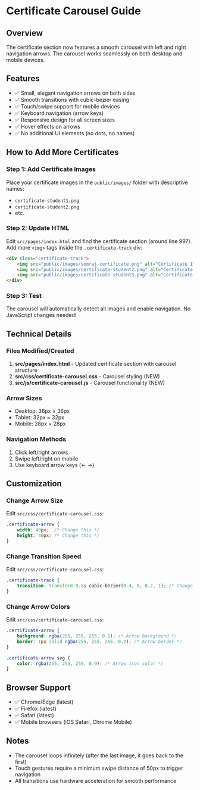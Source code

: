 # Certificate Carousel Guide

## Overview
The certificate section now features a smooth carousel with left and right navigation arrows. The carousel works seamlessly on both desktop and mobile devices.

## Features
- ✅ Small, elegant navigation arrows on both sides
- ✅ Smooth transitions with cubic-bezier easing
- ✅ Touch/swipe support for mobile devices
- ✅ Keyboard navigation (arrow keys)
- ✅ Responsive design for all screen sizes
- ✅ Hover effects on arrows
- ✅ No additional UI elements (no dots, no names)

## How to Add More Certificates

### Step 1: Add Certificate Images
Place your certificate images in the `public/images/` folder with descriptive names:
- `certificate-student1.png`
- `certificate-student2.png`
- etc.

### Step 2: Update HTML
Edit `src/pages/index.html` and find the certificate section (around line 997). Add more `<img>` tags inside the `.certificate-track` div:

```html
<div class="certificate-track">
    <img src="public/images/somraj-certificate.png" alt="Certificate 1" class="certificate-image">
    <img src="public/images/certificate-student2.png" alt="Certificate 2" class="certificate-image">
    <img src="public/images/certificate-student3.png" alt="Certificate 3" class="certificate-image">
</div>
```

### Step 3: Test
The carousel will automatically detect all images and enable navigation. No JavaScript changes needed!

## Technical Details

### Files Modified/Created
1. **src/pages/index.html** - Updated certificate section with carousel structure
2. **src/css/certificate-carousel.css** - Carousel styling (NEW)
3. **src/js/certificate-carousel.js** - Carousel functionality (NEW)

### Arrow Sizes
- Desktop: 36px × 36px
- Tablet: 32px × 32px
- Mobile: 28px × 28px

### Navigation Methods
1. Click left/right arrows
2. Swipe left/right on mobile
3. Use keyboard arrow keys (← →)

## Customization

### Change Arrow Size
Edit `src/css/certificate-carousel.css`:
```css
.certificate-arrow {
    width: 40px;  /* Change this */
    height: 40px; /* Change this */
}
```

### Change Transition Speed
Edit `src/css/certificate-carousel.css`:
```css
.certificate-track {
    transition: transform 0.5s cubic-bezier(0.4, 0, 0.2, 1); /* Change 0.5s */
}
```

### Change Arrow Colors
Edit `src/css/certificate-carousel.css`:
```css
.certificate-arrow {
    background: rgba(255, 255, 255, 0.1); /* Arrow background */
    border: 1px solid rgba(255, 255, 255, 0.2); /* Arrow border */
}

.certificate-arrow svg {
    color: rgba(255, 255, 255, 0.9); /* Arrow icon color */
}
```

## Browser Support
- ✅ Chrome/Edge (latest)
- ✅ Firefox (latest)
- ✅ Safari (latest)
- ✅ Mobile browsers (iOS Safari, Chrome Mobile)

## Notes
- The carousel loops infinitely (after the last image, it goes back to the first)
- Touch gestures require a minimum swipe distance of 50px to trigger navigation
- All transitions use hardware acceleration for smooth performance
